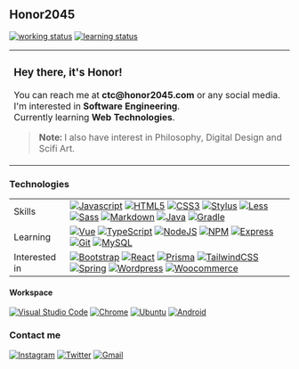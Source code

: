 ## Honor2045

<a href="https://github.com/honor2045"><img src="https://img.shields.io/badge/working-freelancing;%20open%20to%20work-00991f?style=flat" alt="working status"></a> <a href="https://github.com/honor2045"><img src="https://img.shields.io/badge/learning-autodidactically-00991f?style=flat" alt="learning status"></a>

<table>
  <tr>
    <td>
      <h3>
        Hey there, it's Honor! <br>
      </h3>
      <p>
        You can reach me at <strong>ctc@honor2045.com</strong> or any social media. <br>
        I'm interested in <strong>Software Engineering</strong>. <br>
        Currently learning <strong>Web Technologies</strong>. <br>
      </p>
      <blockquote>
      <p><strong>Note:</strong> I also have interest in Philosophy, Digital Design and Scifi Art.</p>
      </blockquote>
    </td>
  </tr>
</table>

### Technologies

<table>
  <tr>
    <td>Skills</td>
    <td>
      <a href="https://javascript.com"><img src="https://img.shields.io/badge/-Javascript-30363D?style=flat&amp;logo=javascript" alt="Javascript"></a>
<a href="https://html.spec.whatwg.org/"><img src="https://img.shields.io/badge/-HTML5-30363D?style=flat&amp;logo=html5" alt="HTML5"></a>
<a href="https://www.w3.org/Style/CSS/Overview.en.html"><img src="https://img.shields.io/badge/-CSS3-30363D?style=flat&logo=css3" alt="CSS3"></a> <a href="https://stylus-lang.com/"><img src="https://img.shields.io/badge/-Stylus-30363D?style=flat&amp;logo=stylus" alt="Stylus"></a> <a href="https://lesscss.org/"><img src="https://img.shields.io/badge/-Less-30363D?style=flat&amp;logo=less" alt="Less"></a> <a href="https://sass-lang.com/"><img src="https://img.shields.io/badge/-Sass-30363D?style=flat&amp;logo=sass" alt="Sass"></a> <a href="https://daringfireball.net/projects/markdown/"><img src="https://img.shields.io/badge/-Markdown-30363D?style=flat&amp;logo=markdown" alt="Markdown"></a> <a href="https://www.java.com/"><img src="https://img.shields.io/badge/-java-30363D?style=flat&amp;logo=java" alt="Java"></a> <a href="https://gradle.org/"><img src="https://img.shields.io/badge/-Gradle-30363D?style=flat&amp;logo=gradle" alt="Gradle"></a>
    </td>
  </tr>
  <tr>
    <td>Learning</td>
    <td>
      <a href="https://vuejs.org/"><img src="https://img.shields.io/badge/-Vue-30363D?style=flat&amp;logo=vue.js" alt="Vue"></a> <a href="https://www.typescriptlang.org/"><img src="https://img.shields.io/badge/-TypeScript-30363D?style=flat&amp;logo=typescript" alt="TypeScript"></a> <a href="https://nodejs.org/en/"><img src="https://img.shields.io/badge/-NodeJS-30363D?style=flat&amp;logo=node.js" alt="NodeJS"></a> <a href="https://www.npmjs.com/"><img src="https://img.shields.io/badge/-NPM-30363D?style=flat&amp;logo=npm" alt="NPM"></a> <a href="https://expressjs.com/pt-br/"><img src="https://img.shields.io/badge/-Express-30363D?style=flat&amp;logo=express" alt="Express"></a>
<a href="https://git-scm.com/"><img src="https://img.shields.io/badge/-Git-30363D?style=flat&amp;logo=git" alt="Git"></a> <a href="https://www.mysql.com/"><img src="https://img.shields.io/badge/-MySQL-30363D?style=flat&amp;logo=mysql" alt="MySQL"></a>
    </td>
  </tr>
  <tr>
    <td>Interested in</td>
    <td>
      <a href="https://getbootstrap.com/"><img src="https://img.shields.io/badge/-Bootstrap-30363D?style=flat&amp;logo=bootstrap" alt="Bootstrap"></a> <a href="https://pt-br.reactjs.org/"><img src="https://img.shields.io/badge/-React-30363D?style=flat&amp;logo=react" alt="React"></a> <a href="https://www.prisma.io/"><img src="https://img.shields.io/badge/-Prisma-30363D?style=flat&amp;logo=prisma" alt="Prisma"></a> <a href="https://tailwindcss.com/"><img src="https://img.shields.io/badge/-TailwindCSS-30363D?style=flat&amp;logo=tailwindcss" alt="TailwindCSS"></a> <a href="https://spring.io/"><img src="https://img.shields.io/badge/-Spring-30363D?style=flat&amp;logo=spring" alt="Spring"></a> <a href="https://wordpress.com/pt-br/"><img src="https://img.shields.io/badge/-Wordpress-30363D?style=flat&amp;logo=wordpress" alt="Wordpress"></a> <a href="https://woocommerce.com/"><img src="https://img.shields.io/badge/-Woocommerce-30363D?style=flat&amp;logo=woocommerce" alt="Woocommerce"></a>
    </td>
  </tr>
  
</table>

#### Workspace

<a href="https://https://code.visualstudio.com/"><img src="https://img.shields.io/badge/-Vscode-30363D?style=flat&amp;logo=visualstudio" alt="Visual Studio Code"></a> <a href="https://google.com/chrome"><img src="https://img.shields.io/badge/-Chrome-30363D?style=flat&amp;logo=chrome" alt="Chrome"></a> <a href="https://ubuntu.com"><img src="https://img.shields.io/badge/-Ubuntu-30363D?style=flat&amp;logo=ubuntu" alt="Ubuntu"></a> <a href="https://android.com"><img src="https://img.shields.io/badge/-Android-30363D?style=flat&amp;logo=android" alt="Android"></a>

### Contact me

<a href="https://instagram.com/honor.2045"><img src="https://img.shields.io/badge/-Instagram-30363D?style=flat&amp;logo=instagram" alt="Instagram"></a> <a href="https://twitter.com/honor2045"><img src="https://img.shields.io/badge/-Twitter-30363D?style=flat&amp;logo=twitter" alt="Twitter"></a> <a href="mailto:contact@honor2045.com"><img src="https://img.shields.io/badge/-Gmail-30363D?style=flat&amp;logo=gmail" alt="Gmail"></a>
